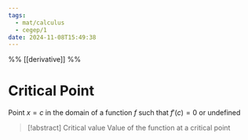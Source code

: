 ```yaml
---
tags:
  - mat/calculus
  - cegep/1
date: 2024-11-08T15:49:38
---
```


%% [[derivative]] %%

# Critical Point

Point $x = c$ in the domain of a function $f$ such that $f'(c) = 0$ or undefined

> [!abstract] Critical value
> Value of the function at a critical point
